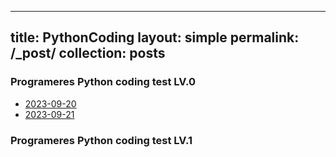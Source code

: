 
---
title: PythonCoding
layout: simple
permalink: /_post/
collection: posts
---

### Programeres Python coding test LV.0
- [2023-09-20](https://github.com/Han-Daon/Python-Coding/blob/3e8f23da1c8377c9687cb6cd083bd43fc8e0b4d7/2023_09_21/%EB%8D%A7%EC%85%88%EC%8B%9D.md)
- [2023-09-21](https://github.com/Han-Daon/Han-Daon.github.io/blob/21fdaca58af0b0dada334e90b4fe3067df15ca91/_post/2023-09-21-Python_coding_Lv0-1.md)

  


### Programeres Python coding test LV.1

